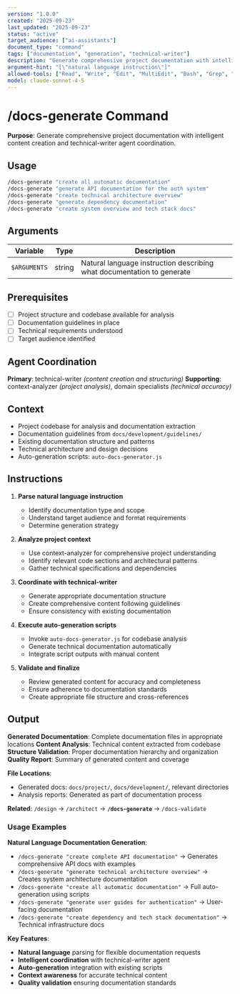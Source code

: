 ```yaml
---
version: "1.0.0"
created: "2025-09-23"
last_updated: "2025-09-23"
status: "active"
target_audience: ["ai-assistants"]
document_type: "command"
tags: ["documentation", "generation", "technical-writer"]
description: "Generate comprehensive project documentation with intelligent content creation"
argument-hint: "[\"natural language instruction\"]"
allowed-tools: ["Read", "Write", "Edit", "MultiEdit", "Bash", "Grep", "Glob", "TodoWrite", "Task"]
model: claude-sonnet-4-5
---
```


# /docs-generate Command

**Purpose**: Generate comprehensive project documentation with intelligent content creation and technical-writer agent coordination.

## Usage

```bash
/docs-generate "create all automatic documentation"
/docs-generate "generate API documentation for the auth system"
/docs-generate "create technical architecture overview"
/docs-generate "generate dependency documentation"
/docs-generate "create system overview and tech stack docs"
```

## Arguments

| Variable | Type | Description |
|----------|------|-------------|
| `$ARGUMENTS` | string | Natural language instruction describing what documentation to generate |

## Prerequisites

- [ ] Project structure and codebase available for analysis
- [ ] Documentation guidelines in place
- [ ] Technical requirements understood
- [ ] Target audience identified

## Agent Coordination

**Primary**: technical-writer _(content creation and structuring)_
**Supporting**: context-analyzer _(project analysis)_, domain specialists _(technical accuracy)_

## Context

- Project codebase for analysis and documentation extraction
- Documentation guidelines from `docs/development/guidelines/`
- Existing documentation structure and patterns
- Technical architecture and design decisions
- Auto-generation scripts: `auto-docs-generator.js`

## Instructions

1. **Parse natural language instruction**
   - Identify documentation type and scope
   - Understand target audience and format requirements
   - Determine generation strategy

2. **Analyze project context**
   - Use context-analyzer for comprehensive project understanding
   - Identify relevant code sections and architectural patterns
   - Gather technical specifications and dependencies

3. **Coordinate with technical-writer**
   - Generate appropriate documentation structure
   - Create comprehensive content following guidelines
   - Ensure consistency with existing documentation

4. **Execute auto-generation scripts**
   - Invoke `auto-docs-generator.js` for codebase analysis
   - Generate technical documentation automatically
   - Integrate script outputs with manual content

5. **Validate and finalize**
   - Review generated content for accuracy and completeness
   - Ensure adherence to documentation standards
   - Create appropriate file structure and cross-references

## Output

**Generated Documentation**: Complete documentation files in appropriate locations
**Content Analysis**: Technical content extracted from codebase
**Structure Validation**: Proper documentation hierarchy and organization
**Quality Report**: Summary of generated content and coverage

**File Locations**:
- Generated docs: `docs/project/`, `docs/development/`, relevant directories
- Analysis reports: Generated as part of documentation process

**Related**: `/design` → `/architect` → **`/docs-generate`** → `/docs-validate`

### Usage Examples

**Natural Language Documentation Generation**:
- `/docs-generate "create complete API documentation"` → Generates comprehensive API docs with examples
- `/docs-generate "generate technical architecture overview"` → Creates system architecture documentation
- `/docs-generate "create all automatic documentation"` → Full auto-generation using scripts
- `/docs-generate "generate user guides for authentication"` → User-facing documentation
- `/docs-generate "create dependency and tech stack documentation"` → Technical infrastructure docs

**Key Features**:
- **Natural language** parsing for flexible documentation requests
- **Intelligent coordination** with technical-writer agent
- **Auto-generation** integration with existing scripts
- **Context awareness** for accurate technical content
- **Quality validation** ensuring documentation standards